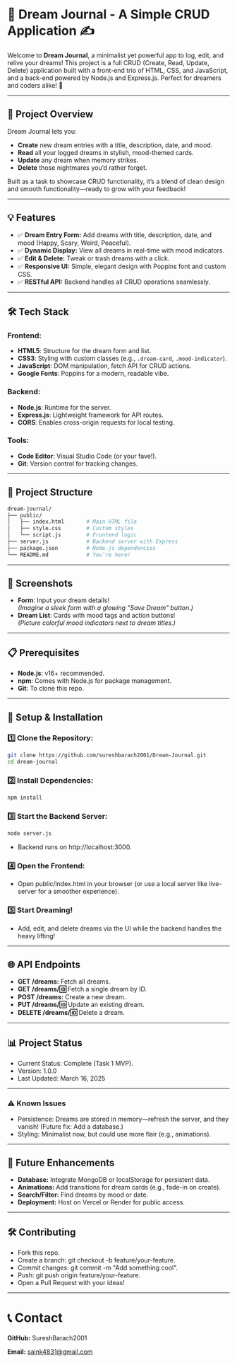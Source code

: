 # 🌙 Dream Journal - A Simple CRUD Application ✍️

Welcome to **Dream Journal**, a minimalist yet powerful app to log, edit, and relive your dreams! This project is a full CRUD (Create, Read, Update, Delete) application built with a front-end trio of HTML, CSS, and JavaScript, and a back-end powered by Node.js and Express.js. Perfect for dreamers and coders alike! 🌌

---

## 🚀 Project Overview

Dream Journal lets you:
- **Create** new dream entries with a title, description, date, and mood.
- **Read** all your logged dreams in stylish, mood-themed cards.
- **Update** any dream when memory strikes.
- **Delete** those nightmares you’d rather forget.

Built as a task to showcase CRUD functionality, it’s a blend of clean design and smooth functionality—ready to grow with your feedback!

---

## 💡 Features

- ✅ **Dream Entry Form:** Add dreams with title, description, date, and mood (Happy, Scary, Weird, Peaceful).
- ✅ **Dynamic Display:** View all dreams in real-time with mood indicators.
- ✅ **Edit & Delete:** Tweak or trash dreams with a click.
- ✅ **Responsive UI:** Simple, elegant design with Poppins font and custom CSS.
- ✅ **RESTful API:** Backend handles all CRUD operations seamlessly.

---

## 🛠️ Tech Stack

### Frontend:
- **HTML5**: Structure for the dream form and list.
- **CSS3**: Styling with custom classes (e.g., `.dream-card`, `.mood-indicator`).
- **JavaScript**: DOM manipulation, fetch API for CRUD actions.
- **Google Fonts**: Poppins for a modern, readable vibe.

### Backend:
- **Node.js**: Runtime for the server.
- **Express.js**: Lightweight framework for API routes.
- **CORS**: Enables cross-origin requests for local testing.

### Tools:
- **Code Editor**: Visual Studio Code (or your fave!).
- **Git**: Version control for tracking changes.

---

## 📂 Project Structure
```bash
dream-journal/
├── public/
│   ├── index.html       # Main HTML file
│   ├── style.css        # Custom styles
│   └── script.js        # Frontend logic
├── server.js            # Backend server with Express
├── package.json         # Node.js dependencies
└── README.md            # You’re here!
```

---

## 📸 Screenshots

- **Form**: Input your dream details!  
  *(Imagine a sleek form with a glowing "Save Dream" button.)*  
- **Dream List**: Cards with mood tags and action buttons!  
  *(Picture colorful mood indicators next to dream titles.)*

---

## 📋 Prerequisites

- **Node.js**: v16+ recommended.
- **npm**: Comes with Node.js for package management.
- **Git**: To clone this repo.

---

## 🚀 Setup & Installation

### 1️⃣ Clone the Repository:
```bash
git clone https://github.com/sureshbarach2001/Dream-Journal.git
cd dream-journal
```
### 2️⃣ Install Dependencies:
```bash
npm install
```
### 3️⃣ Start the Backend Server:
```bash
node server.js
```
- Backend runs on http://localhost:3000.
### 4️⃣ Open the Frontend:
- Open public/index.html in your browser (or use a local server like live-server for a smoother experience).
### 5️⃣ Start Dreaming!
- Add, edit, and delete dreams via the UI while the backend handles the heavy lifting!
---
## 🌐 API Endpoints
- **GET /dreams:** Fetch all dreams.
- **GET /dreams/:id:** Fetch a single dream by ID.
- **POST /dreams:** Create a new dream.
- **PUT /dreams/:id:** Update an existing dream.
- **DELETE /dreams/:id:** Delete a dream.
---
## 📊 Project Status
- Current Status: Complete (Task 1 MVP).
- Version: 1.0.0
- Last Updated: March 16, 2025
---
### ⚠️ Known Issues
- Persistence: Dreams are stored in memory—refresh the server, and they vanish! (Future fix: Add a database.)
- Styling: Minimalist now, but could use more flair (e.g., animations).
---
## 🔧 Future Enhancements
- **Database:** Integrate MongoDB or localStorage for persistent data.
- **Animations:** Add transitions for dream cards (e.g., fade-in on create).
- **Search/Filter:** Find dreams by mood or date.
- **Deployment:** Host on Vercel or Render for public access.
---
## 🛠️ Contributing
- Fork this repo.
- Create a branch: git checkout -b feature/your-feature.
- Commit changes: git commit -m "Add something cool".
- Push: git push origin feature/your-feature.
- Open a Pull Request with your ideas!
---
# 📞 Contact
**GitHub:** SureshBarach2001

**Email:** saink4831@gmail.com